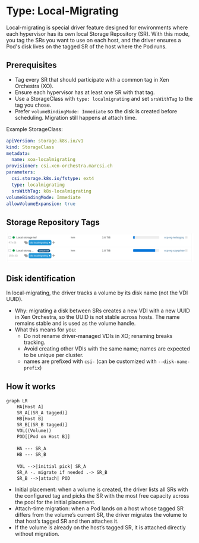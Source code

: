 # Type: Local-Migrating

Local-migrating is special driver feature designed for environments where each hypervisor has its own local Storage Repository (SR). With this mode, you tag the SRs you want to use on each host, and the driver ensures a Pod's disk lives on the tagged SR of the host where the Pod runs.

## Prerequisites

- Tag every SR that should participate with a common tag in Xen Orchestra (XO).
- Ensure each hypervisor has at least one SR with that tag.
- Use a StorageClass with `type: localmigrating` and set `srsWithTag` to the tag you chose.
- Prefer `volumeBindingMode: Immediate` so the disk is created before scheduling. Migration still happens at attach time.

Example StorageClass:

```yaml
apiVersion: storage.k8s.io/v1
kind: StorageClass
metadata:
  name: xoa-localmigrating
provisioner: csi.xen-orchestra.marcsi.ch
parameters:
  csi.storage.k8s.io/fstype: ext4
  type: localmigrating
  srsWithTag: k8s-localmigrating
volumeBindingMode: Immediate
allowVolumeExpansion: true
```

## Storage Repository Tags

![Set and Find Storage Repository Tags](assets/xoa-localmigrating-tags.png)


## Disk identification

In local-migrating, the driver tracks a volume by its disk name (not the VDI UUID).

- Why: migrating a disk between SRs creates a new VDI with a new UUID in Xen Orchestra, so the UUID is not stable across hosts. The name remains stable and is used as the volume handle.
- What this means for you:
  - Do not rename driver-managed VDIs in XO; renaming breaks tracking.
  - Avoid creating other VDIs with the same name; names are expected to be unique per cluster.
  - names are prefixed with `csi-` (can be customized with `--disk-name-prefix`)

## How it works

```mermaid
graph LR
    HA[Host A]
    SR_A[(SR_A tagged)]
    HB[Host B]
    SR_B[(SR_B tagged)]
    VOL((Volume))
    POD[[Pod on Host B]]

    HA --- SR_A
    HB --- SR_B

    VOL -->|initial pick| SR_A
    SR_A -. migrate if needed .-> SR_B
    SR_B -->|attach| POD
```

- Initial placement: when a volume is created, the driver lists all SRs with the configured tag and picks the SR with the most free capacity across the pool for the initial placement.
- Attach-time migration: when a Pod lands on a host whose tagged SR differs from the volume’s current SR, the driver migrates the volume to that host’s tagged SR and then attaches it.
- If the volume is already on the host’s tagged SR, it is attached directly without migration.



